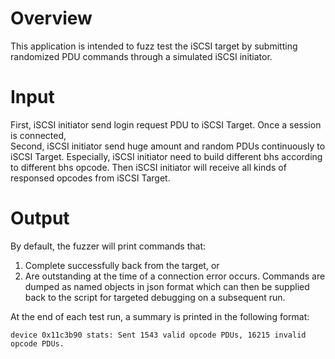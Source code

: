 # Overview

This application is intended to fuzz test the iSCSI target by submitting
 randomized PDU commands through a simulated iSCSI initiator.

# Input

First, iSCSI initiator send login request PDU to iSCSI Target. Once a session is connected,  
Second, iSCSI initiator send huge amount and random PDUs continuously to iSCSI Target.
Especially, iSCSI initiator need to build different bhs according to different bhs opcode.
Then iSCSI initiator will receive all kinds of responsed opcodes  from iSCSI Target.

# Output

By default, the fuzzer will print commands that:
1. Complete successfully back from the target, or
2. Are outstanding at the time of a connection error occurs.
Commands are dumped as named objects in json format which can then be supplied back to the
script for targeted debugging on a subsequent run.

At the end of each test run, a summary is printed in the following format:

~~~
device 0x11c3b90 stats: Sent 1543 valid opcode PDUs, 16215 invalid opcode PDUs.
~~~
